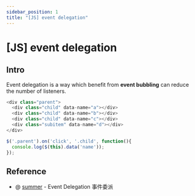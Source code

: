 ```yaml
---
sidebar_position: 1
title: "[JS] event delegation"
---
```


# [JS] event delegation

## Intro

Event delegation is a way which benefit from **event bubbling** can reduce the number of listeners.

```javascript
<div class="parent">
  <div class="child" data-name="a"></div>
  <div class="child" data-name="b"></div>
  <div class="child" data-name="c"></div>
  <div class="subitem" data-name="d"></div>
</div>
```

```javascript
$('.parent').on('click', '.child', function(){
  console.log($(this).data('name'));
});
```

## Reference

+ @ [summer](https://www.cythilya.tw/2015/07/08/javascript-event-delegation/) - Event Delegation 事件委派
